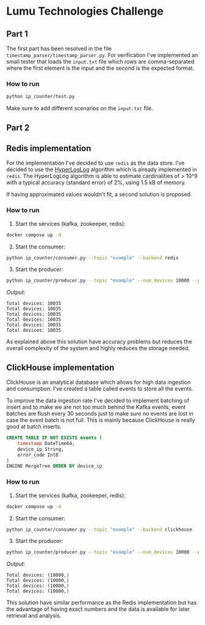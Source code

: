 # Lumu Technologies Challenge

## Part 1

The first part has been resolved in the file `timestamp_parser/timestamp_parser.py`.
For verification I've implemented an small tester that loads the `input.txt` file
which rows are comma-separated where the first element is the input and the second
is the expected format.

### How to run

```bash
python ip_counter/test.py
```

Make sure to add different scenarios on the `input.txt` file.

## Part 2

## Redis implementation

For the implementation I've decided to use `redis` as the data store. I've decided
to use the [HyperLogLog](https://en.wikipedia.org/wiki/HyperLogLog) algorithm
which is already implemented in `redis`. The HyperLogLog algorithm is able to
estimate cardinalities of > 10^9 with a typical accuracy (standard error) of 2%,
using 1.5 kB of memory.

If having approximated values wouldn't fit, a second solution is proposed.

### How to run

1. Start the services (kafka, zookeeper, redis):

```bash
docker compose up -d
```

2. Start the consumer:

```bash
python ip_counter/consumer.py --topic "example" --backend redis
```

3. Start the producer:

```bash
python ip_counter/producer.py --topic "example" --num_devices 10000 --pause_ms 0 --num_messages 1000000
```

*Output*:

```
Total devices: 10035
Total devices: 10035
Total devices: 10035
Total devices: 10035
Total devices: 10035
Total devices: 10035
```

As explained above this solution have accuracy problems but reduces the overall
complexity of the system and highly reduces the storage needed.

## ClickHouse implementation

ClickHouse is an analytical database which allows for high data ingestion
and consumption. I've created a table called events to store all the events.

To improve the data ingestion rate I've decided to implement batching of insert
and to make we are not too much behind the Kafka events, event batches are
flush every 30 seconds just to make sure no events are lost in case the event
batch is not full. This is mainly because ClickHouse is really good at batch inserts.

```sql
CREATE TABLE IF NOT EXISTS events (
    timestamp DateTime64,
    device_ip String,
    error_code Int8
)
ENGINE MergeTree ORDER BY device_ip
```

### How to run

1. Start the services (kafka, zookeeper, redis):

```bash
docker compose up -d
```

2. Start the consumer:

```bash
python ip_counter/consumer.py --topic "example" --backend clickhouse
```

3. Start the producer:

```bash
python ip_counter/producer.py --topic "example" --num_devices 10000 --pause_ms 0 --num_messages 1000000
```

*Output*:

```
Total devices: (10000,)
Total devices: (10000,)
Total devices: (10000,)
Total devices: (10000,)
```

This solution have similar performance as the Redis implementation but has the
advantage of having exact numbers and the data is available for later retrieval
and analysis.
